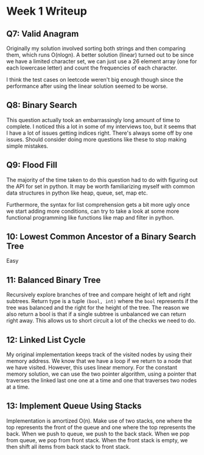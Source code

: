 
# Week 1 Writeup


## Q7: Valid Anagram

Originally my solution involved sorting both strings and then comparing them,
which runs O(nlogn). A better solution (linear) turned out to be since we have
a limited character set, we can just use a 26 element array (one for each
lowercase letter) and count the frequencies of each character.

I think the test cases on leetcode weren't big enough though since the
performance after using the linear solution seemed to be worse.

## Q8: Binary Search

This question actually took an embarrassingly long amount of time to complete.
I noticed this a lot in some of my interviews too, but it seems that I have a
lot of issues getting indices right. There's always some off by one issues.
Should consider doing more questions like these to stop making simple mistakes.

## Q9: Flood Fill

The majority of the time taken to do this question had to do with figuring out
the API for set in python. It may be worth familiarizing myself with common
data structures in python like heap, queue, set, map etc.

Furthermore, the syntax for list comprehension gets a bit more ugly once we
start adding more conditions, can try to take a look at some more functional
programming like functions like map and filter in python.

## 10: Lowest Common Ancestor of a Binary Search Tree

Easy

## 11: Balanced Binary Tree

Recursively explore branches of tree and compare height of left and right
subtrees. Return type is a tuple `(bool, int)` where the `bool` represents if
the tree was balanced and the right for the height of the tree. The reason we
also return a bool is that if a single subtree is unbalanced we can return
right away. This allows us to short circuit a lot of the checks we need to do.

## 12: Linked List Cycle

My original implementation keeps track of the visited nodes by using their
memory address. We know that we have a loop if we return to a node that we have
visited. However, this uses linear memory. For the constant memory solution, we
can use the two pointer algorithm, using a pointer that traverses the linked
last one one at a time and  one that traverses two nodes at a time.

## 13: Implement Queue Using Stacks

Implementation is amortized O(n). Make use of two stacks, one where the top
represents the front of the queue and one where the top represents the back.
When we push to queue, we push to the back stack. When we pop from queue, we
pop from front stack. When the front stack is empty, we then shift all items
from back stack to front stack.

